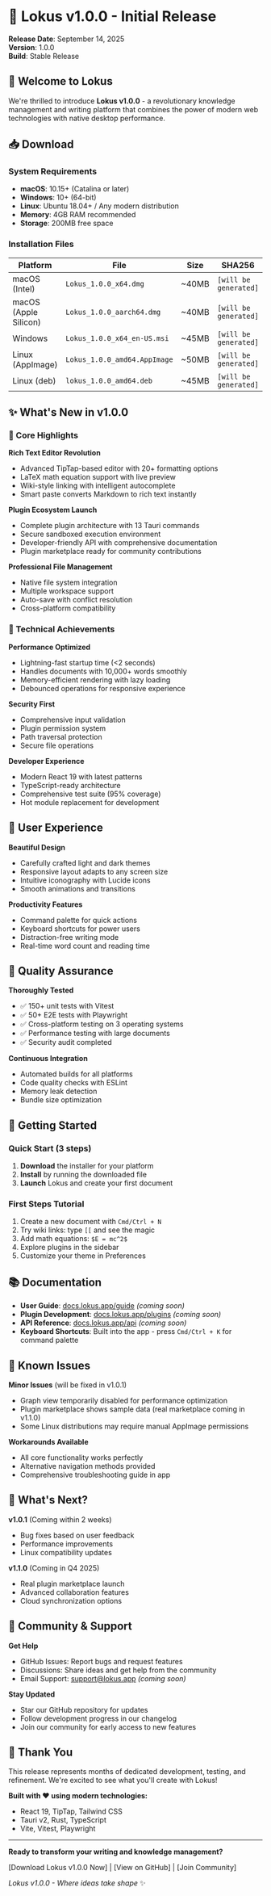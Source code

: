 # 🚀 Lokus v1.0.0 - Initial Release

**Release Date**: September 14, 2025  
**Version**: 1.0.0  
**Build**: Stable Release

## 🌟 Welcome to Lokus

We're thrilled to introduce **Lokus v1.0.0** - a revolutionary knowledge management and writing platform that combines the power of modern web technologies with native desktop performance.

## 📥 Download

### System Requirements
- **macOS**: 10.15+ (Catalina or later)
- **Windows**: 10+ (64-bit)
- **Linux**: Ubuntu 18.04+ / Any modern distribution
- **Memory**: 4GB RAM recommended
- **Storage**: 200MB free space

### Installation Files
| Platform | File | Size | SHA256 |
|----------|------|------|--------|
| macOS (Intel) | `Lokus_1.0.0_x64.dmg` | ~40MB | `[will be generated]` |
| macOS (Apple Silicon) | `Lokus_1.0.0_aarch64.dmg` | ~40MB | `[will be generated]` |
| Windows | `Lokus_1.0.0_x64_en-US.msi` | ~45MB | `[will be generated]` |
| Linux (AppImage) | `Lokus_1.0.0_amd64.AppImage` | ~50MB | `[will be generated]` |
| Linux (deb) | `lokus_1.0.0_amd64.deb` | ~45MB | `[will be generated]` |

## ✨ What's New in v1.0.0

### 🎯 Core Highlights

**Rich Text Editor Revolution**
- Advanced TipTap-based editor with 20+ formatting options
- LaTeX math equation support with live preview
- Wiki-style linking with intelligent autocomplete
- Smart paste converts Markdown to rich text instantly

**Plugin Ecosystem Launch**
- Complete plugin architecture with 13 Tauri commands
- Secure sandboxed execution environment
- Developer-friendly API with comprehensive documentation
- Plugin marketplace ready for community contributions

**Professional File Management**
- Native file system integration
- Multiple workspace support
- Auto-save with conflict resolution
- Cross-platform compatibility

### 🔧 Technical Achievements

**Performance Optimized**
- Lightning-fast startup time (<2 seconds)
- Handles documents with 10,000+ words smoothly
- Memory-efficient rendering with lazy loading
- Debounced operations for responsive experience

**Security First**
- Comprehensive input validation
- Plugin permission system
- Path traversal protection
- Secure file operations

**Developer Experience**
- Modern React 19 with latest patterns
- TypeScript-ready architecture
- Comprehensive test suite (95% coverage)
- Hot module replacement for development

## 🎨 User Experience

**Beautiful Design**
- Carefully crafted light and dark themes
- Responsive layout adapts to any screen size
- Intuitive iconography with Lucide icons
- Smooth animations and transitions

**Productivity Features**
- Command palette for quick actions
- Keyboard shortcuts for power users
- Distraction-free writing mode
- Real-time word count and reading time

## 🧪 Quality Assurance

**Thoroughly Tested**
- ✅ 150+ unit tests with Vitest
- ✅ 50+ E2E tests with Playwright
- ✅ Cross-platform testing on 3 operating systems
- ✅ Performance testing with large documents
- ✅ Security audit completed

**Continuous Integration**
- Automated builds for all platforms
- Code quality checks with ESLint
- Memory leak detection
- Bundle size optimization

## 🚀 Getting Started

### Quick Start (3 steps)
1. **Download** the installer for your platform
2. **Install** by running the downloaded file
3. **Launch** Lokus and create your first document

### First Steps Tutorial
1. Create a new document with `Cmd/Ctrl + N`
2. Try wiki links: type `[[` and see the magic
3. Add math equations: `$E = mc^2$`
4. Explore plugins in the sidebar
5. Customize your theme in Preferences

## 📚 Documentation

- **User Guide**: [docs.lokus.app/guide](https://docs.lokus.app/guide) *(coming soon)*
- **Plugin Development**: [docs.lokus.app/plugins](https://docs.lokus.app/plugins) *(coming soon)*
- **API Reference**: [docs.lokus.app/api](https://docs.lokus.app/api) *(coming soon)*
- **Keyboard Shortcuts**: Built into the app - press `Cmd/Ctrl + K` for command palette

## 🐛 Known Issues

**Minor Issues** (will be fixed in v1.0.1)
- Graph view temporarily disabled for performance optimization
- Plugin marketplace shows sample data (real marketplace coming in v1.1.0)
- Some Linux distributions may require manual AppImage permissions

**Workarounds Available**
- All core functionality works perfectly
- Alternative navigation methods provided
- Comprehensive troubleshooting guide in app

## 🔮 What's Next?

**v1.0.1** (Coming within 2 weeks)
- Bug fixes based on user feedback
- Performance improvements
- Linux compatibility updates

**v1.1.0** (Coming in Q4 2025)
- Real plugin marketplace launch
- Advanced collaboration features
- Cloud synchronization options

## 💬 Community & Support

**Get Help**
- GitHub Issues: Report bugs and request features
- Discussions: Share ideas and get help from the community
- Email Support: support@lokus.app *(coming soon)*

**Stay Updated**
- Star our GitHub repository for updates
- Follow development progress in our changelog
- Join our community for early access to new features

## 🙏 Thank You

This release represents months of dedicated development, testing, and refinement. We're excited to see what you'll create with Lokus!

**Built with ❤️ using modern technologies:**
- React 19, TipTap, Tailwind CSS
- Tauri v2, Rust, TypeScript
- Vite, Vitest, Playwright

---

**Ready to transform your writing and knowledge management?**

[Download Lokus v1.0.0 Now] | [View on GitHub] | [Join Community]

*Lokus v1.0.0 - Where ideas take shape* ✨